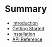 # Summary

* [Introduction](README.md)
* [Getting Started](getting-started.md)
* [Installation](installation.md)
* [API Reference](api-reference.md)
